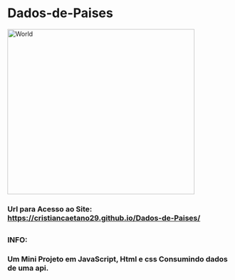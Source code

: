 # Dados-de-Paises

<img src="https://www.suno.com.br/wp-content/uploads/2021/02/principais-bolsas-de-valores-do-mundo-scaled.jpg" alt="World" width="420px" height="370px">

### Url para Acesso ao Site: https://cristiancaetano29.github.io/Dados-de-Paises/

##
### INFO:

### Um Mini Projeto em JavaScript, Html e css Consumindo dados de uma api.

